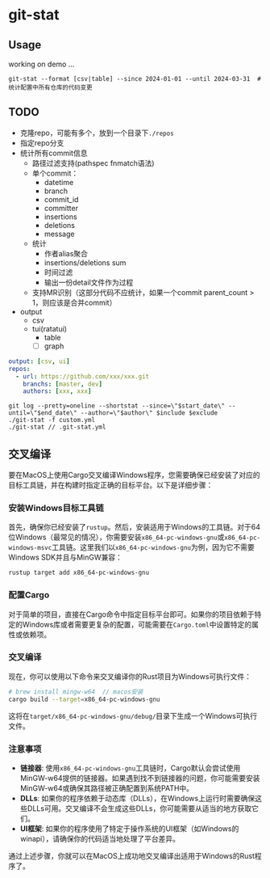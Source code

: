 # git-stat

## Usage

working on demo ...

```shell
git-stat --format [csv|table] --since 2024-01-01 --until 2024-03-31  #统计配置中所有仓库的代码变更
```

## TODO

- 克隆repo，可能有多个，放到一个目录下`./repos`
- 指定repo分支
- 统计所有commit信息
  - 路径过滤支持(pathspec fnmatch语法)
  - 单个commit：
    - datetime
    - branch
    - commit_id
    - committer
    - insertions
    - deletions
    - message
  - 统计
    - 作者alias聚合
    - insertions/deletions sum
    - 时间过滤
    - 输出一份detail文件作为过程
  - 支持MR识别（这部分代码不应统计，如果一个commit parent_count > 1，则应该是合并commit）
- output
  - csv
  - tui(ratatui)
    - table
    - [ ] graph

```yml
output: [csv, ui]
repos:
  - url: https://github.com/xxx/xxx.git
    branchs: [master, dev]
    authors: [xxx, xxx]
```

```shell
git log --pretty=oneline --shortstat --since=\"$start_date\" --until=\"$end_date\" --author=\"$author\" $include $exclude
./git-stat -f custom.yml
./git-stat // .git-stat.yml
```

## 交叉编译

要在MacOS上使用Cargo交叉编译Windows程序，您需要确保已经安装了对应的目标工具链，并在构建时指定正确的目标平台。以下是详细步骤：

### 安装Windows目标工具链

首先，确保你已经安装了`rustup`。然后，安装适用于Windows的工具链。对于64位Windows（最常见的情况），你需要安装`x86_64-pc-windows-gnu`或`x86_64-pc-windows-msvc`工具链。这里我们以`x86_64-pc-windows-gnu`为例，因为它不需要Windows SDK并且与MinGW兼容：

```sh
rustup target add x86_64-pc-windows-gnu
```

### 配置Cargo

对于简单的项目，直接在Cargo命令中指定目标平台即可。如果你的项目依赖于特定的Windows库或者需要更复杂的配置，可能需要在`Cargo.toml`中设置特定的属性或依赖项。

### 交叉编译

现在，你可以使用以下命令来交叉编译你的Rust项目为Windows可执行文件：

```sh
# brew install mingw-w64  // macos安装
cargo build --target=x86_64-pc-windows-gnu
```

这将在`target/x86_64-pc-windows-gnu/debug/`目录下生成一个Windows可执行文件。

### 注意事项

- **链接器**: 使用`x86_64-pc-windows-gnu`工具链时，Cargo默认会尝试使用MinGW-w64提供的链接器。如果遇到找不到链接器的问题，你可能需要安装MinGW-w64或确保其路径被正确配置到系统PATH中。
- **DLLs**: 如果你的程序依赖于动态库（DLLs），在Windows上运行时需要确保这些DLLs可用。交叉编译不会生成这些DLLs，你可能需要从适当的地方获取它们。
- **UI框架**: 如果你的程序使用了特定于操作系统的UI框架（如Windows的winapi），请确保你的代码适当地处理了平台差异。

通过上述步骤，你就可以在MacOS上成功地交叉编译出适用于Windows的Rust程序了。